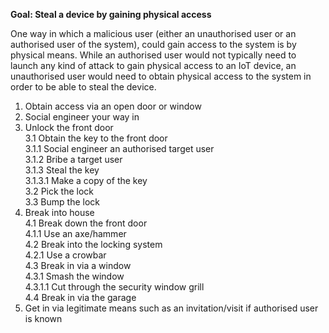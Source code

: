 **Goal: Steal a device by gaining physical access**

One way in which a malicious user (either an unauthorised user or an authorised user of the system), could gain access to the system is by physical means. While an authorised user would not typically need to launch any kind of attack to gain physical access to an IoT device, an unauthorised user would need to obtain physical access to the system in order to be able to steal the device.
 
1.	Obtain access via an open door or window
2.	Social engineer your way in
3.	Unlock the front door
	<br>3.1	Obtain the key to the front door
		<br>3.1.1	Social engineer an authorised target user 
		<br>3.1.2	Bribe a target user
		<br>3.1.3	Steal the key
			<br>3.1.3.1	Make a copy of the key
	<br>3.2	Pick the lock
	<br>3.3	Bump the lock
4.	Break into house
	<br>4.1	Break down the front door
		<br>4.1.1	Use an axe/hammer
	<br>4.2	Break into the locking system
		<br>4.2.1	Use a crowbar
	<br>4.3	Break in via a window
		<br>4.3.1	Smash the window
			<br>4.3.1.1	Cut through the security window grill
	<br>4.4	Break in via the garage
5.	Get in via legitimate means such as an invitation/visit if authorised user is known
